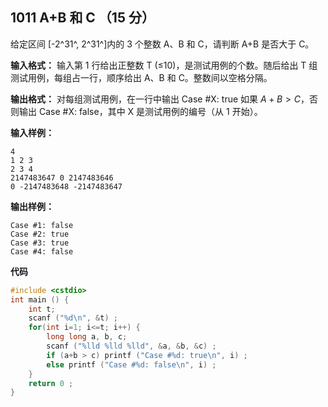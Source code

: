 ﻿## 1011 A+B 和 C （15 分）

给定区间 [-2^31^, 2^31^]内的 3 个整数 A、B 和 C，请判断 A+B 是否大于 C。

**输入格式：**
输入第 1 行给出正整数 T (≤10)，是测试用例的个数。随后给出 T 组测试用例，每组占一行，顺序给出 A、B 和 C。整数间以空格分隔。

**输出格式：**
对每组测试用例，在一行中输出 Case #X: true 如果 $A+B>C$，否则输出 Case #X: false，其中 X 是测试用例的编号（从 1 开始）。

**输入样例：**

    4
    1 2 3
    2 3 4
    2147483647 0 2147483646
    0 -2147483648 -2147483647

**输出样例：**

    Case #1: false
    Case #2: true
    Case #3: true
    Case #4: false

**代码**

```c
#include <cstdio>
int main () {
	int t;
	scanf ("%d\n", &t) ;
	for(int i=1; i<=t; i++) {
		long long a, b, c;
		scanf ("%lld %lld %lld", &a, &b, &c) ;
		if (a+b > c) printf ("Case #%d: true\n", i) ;
		else printf ("Case #%d: false\n", i) ;
	}
	return 0 ;
}
```


